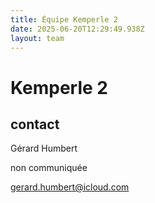 ```yaml
---
title: Équipe Kemperle 2
date: 2025-06-20T12:29:49.938Z
layout: team
---
```


# Kemperle 2



## contact 

Gérard Humbert

non communiquée

gerard.humbert@icloud.com


